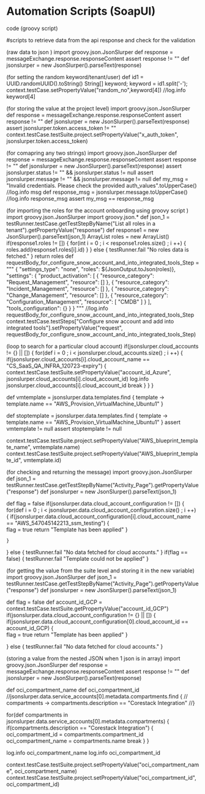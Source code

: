# Automation Scripts (SoapUI)
code (groovy script)

#scripts to retrieve data from the api response and check for the validation

(raw data to json )
import groovy.json.JsonSlurper
def response = messageExchange.response.responseContent
assert response != ""
def jsonslurper = new JsonSlurper().parseText(response)

(for setting the random keyword/tenant/user)
def id1 = UUID.randomUUID().toString()
String[] keyword;
keyword = id1.split('-');
context.testCase.setPropertyValue("random_no",keyword[4])
//log.info keyword[4]

(for storing the value at the project level)
import groovy.json.JsonSlurper
def response = messageExchange.response.responseContent
assert response != ""
def jsonslurper = new JsonSlurper().parseText(response)
assert jsonslurper.token.access_token != ""
context.testCase.testSuite.project.setPropertyValue("x_auth_token", jsonslurper.token.access_token)

(for comapring any two strings)
import groovy.json.JsonSlurper
def response = messageExchange.response.responseContent
assert response != ""
def jsonslurper = new JsonSlurper().parseText(response)
assert jsonslurper.status != "" && jsonslurper.status != null
assert jsonslurper.message != "" && jsonslurper.message != null
def my_msg = "Invalid credentials. Please check the provided auth_values".toUpperCase()
//log.info msg
def response_msg = jsonslurper.message.toUpperCase()
//log.info response_msg
assert my_msg == response_msg

(for importing the roles for the account onboarding using groovy script )
import groovy.json.JsonSlurper
import groovy.json.*
def json_1 = testRunner.testCase.getTestStepByName("List all roles in a tenant").getPropertyValue("response")
def response1 = new JsonSlurper().parseText(json_1)
ArrayList<String> roles = new ArrayList<String>()
if(response1.roles != [])
{
    for(int i = 0 ; i < response1.roles.size() ; i ++)
    {
        roles.add(response1.roles[i].id)
    }
}
else
{
    testRunner.fail "No roles data is fetched."
}
return roles
def requestBody_for_configure_snow_account_and_into_integrated_tools_Step = """
{
    "settings_type": "none",
    "roles": ${JsonOutput.toJson(roles)},
    "settings": {
        "product_activation": [
            {
                "resource_category": "Request_Management",
                "resource": []
            },
            {
                "resource_category": "Incident_Management",
                "resource": []
            },
            {
                "resource_category": "Change_Management",
                "resource": []
            },
            {
                "resource_category": "Configuration_Management",
                "resource": [
                    "CMDB"
                ]
            }
        ],
        "tools_configuration": {}
    }
}
"""
//log.info requestBody_for_configure_snow_account_and_into_integrated_tools_Step
context.testCase.testSteps["Configure snow account and add into integrated tools"].setPropertyValue("request", requestBody_for_configure_snow_account_and_into_integrated_tools_Step)

(loop to search for a particular cloud account)
if(jsonslurper.cloud_accounts != {} || [])
{
	for(def i = 0 ; i < jsonslurper.cloud_accounts.size() ; i ++)
	{
		if(jsonslurper.cloud_accounts[i].cloud_account_name == "CS_SaaS_QA_INFRA_120723-expiry")
		{
			context.testCase.testSuite.setPropertyValue("account_id_Azure", jsonslurper.cloud_accounts[i].cloud_account_id)
			log.info jsonslurper.cloud_accounts[i].cloud_account_id
			break
		}
	}
}

def vmtemplate = jsonslurper.data.templates.find {
	template -> template.name == "AWS_Provision_VirtualMachine_Ubuntu1"
}

def stoptemplate = jsonslurper.data.templates.find {
	template -> template.name == "AWS_Provision_VirtualMachine_Ubuntu1"
}
assert vmtemplate != null
assert stoptemplate != null

context.testCase.testSuite.project.setPropertyValue("AWS_blueprint_template_name", vmtemplate.name)
context.testCase.testSuite.project.setPropertyValue("AWS_blueprint_template_id", vmtemplate.id)


(for checking and returning the message) 
import groovy.json.JsonSlurper
def json_1 = testRunner.testCase.getTestStepByName("Activity_Page").getPropertyValue("response")
def jsonslurper = new JsonSlurper().parseText(json_1)

def flag = false
if(jsonslurper.data.cloud_account_configuration != [])
{   
	for(def i = 0 ; i < jsonslurper.data.cloud_account_configuration.size() ; i ++)
	{
		if(jsonslurper.data.cloud_account_configuration[i].cloud_account_name == "AWS_547045142213_ssm_testing")
		{		
			flag = true
			return "Template has been applied"
		}
		
	}
}
else
{
	testRunner.fail "No data fetched for cloud accounts."
}
if(flag == false)
{
	testRunner.fail "Template could not be applied"
}

(for getting the value from the suite level and storing it in the new variable)
import groovy.json.JsonSlurper
def json_1 = testRunner.testCase.getTestStepByName("Activity_Page").getPropertyValue("response")
def jsonslurper = new JsonSlurper().parseText(json_1)

def flag = false
def account_id_GCP = context.testCase.testSuite.getPropertyValue("account_id_GCP")
if(jsonslurper.data.cloud_account_configuration != {} || [])
{   
		if(jsonslurper.data.cloud_account_configuration[0].cloud_account_id == account_id_GCP)
		{		
			flag = true
			return "Template has been applied"
		}
		
  }
else
{
	testRunner.fail "No data fetched for cloud accounts."
}

(storing a value from the nested JSON when 1 json is in array)
import groovy.json.JsonSlurper
def response = messageExchange.response.responseContent
assert response != ""
def jsonslurper = new JsonSlurper().parseText(response)


def oci_compartment_name
def oci_compartment_id
//jsonslurper.data.service_accounts[0].metadata.compartments.find {
//	compartments -> compartments.description == "Corestack Integration"
//}

for(def compartments in jsonslurper.data.service_accounts[0].metadata.compartments) {
	if(compartments.description == "Corestack Integration") {
		oci_compartment_id = compartments.compartment_id
		oci_compartment_name = compartments.name
		break
	}
}



 log.info oci_compartment_name
 log.info oci_compartment_id


 context.testCase.testSuite.project.setPropertyValue("oci_compartment_name", oci_compartment_name)
 context.testCase.testSuite.project.setPropertyValue("oci_compartment_id", oci_compartment_id)

